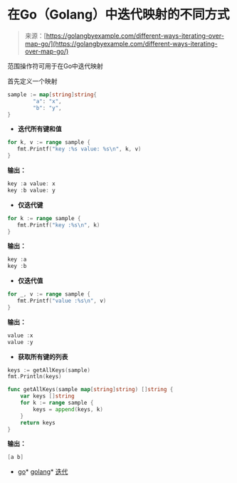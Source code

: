 <!--yml

类别：未分类

日期：2024-10-13 06:02:04

-->

# 在Go（Golang）中迭代映射的不同方式

> 来源：[https://golangbyexample.com/different-ways-iterating-over-map-go/](https://golangbyexample.com/different-ways-iterating-over-map-go/)

范围操作符可用于在Go中迭代映射

首先定义一个映射

```go
sample := map[string]string{
        "a": "x",
        "b": "y",
}
```

+   **迭代所有键和值**

```go
for k, v := range sample {
   fmt.Printf("key :%s value: %s\n", k, v)
}
```

**输出：**

```go
key :a value: x
key :b value: y
```

+   **仅迭代键**

```go
for k := range sample {
   fmt.Printf("key :%s\n", k)
}
```

**输出：**

```go
key :a
key :b
```

+   **仅迭代值**

```go
for _, v := range sample {
   fmt.Printf("value :%s\n", v)
}
```

**输出：**

```go
value :x
value :y
```

+   **获取所有键的列表**

```go
keys := getAllKeys(sample)
fmt.Println(keys)

func getAllKeys(sample map[string]string) []string {
    var keys []string
    for k := range sample {
        keys = append(keys, k)
    }
    return keys
}
```

**输出：**

```go
[a b]
```

+   [go](https://golangbyexample.com/tag/go/)*   [golang](https://golangbyexample.com/tag/golang/)*   [迭代](https://golangbyexample.com/tag/iteration/)
